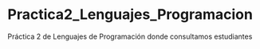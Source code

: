 # Practica2_Lenguajes_Programacion
Práctica 2 de Lenguajes de Programación donde consultamos estudiantes
